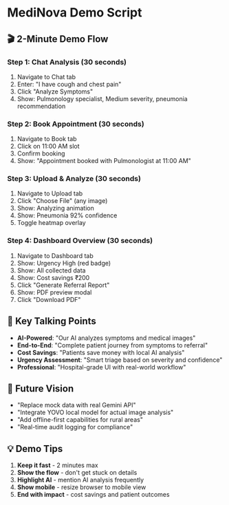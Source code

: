 # MediNova Demo Script

## 🎬 2-Minute Demo Flow

### Step 1: Chat Analysis (30 seconds)
1. Navigate to Chat tab
2. Enter: "I have cough and chest pain"
3. Click "Analyze Symptoms"
4. Show: Pulmonology specialist, Medium severity, pneumonia recommendation

### Step 2: Book Appointment (30 seconds)
1. Navigate to Book tab
2. Click on 11:00 AM slot
3. Confirm booking
4. Show: "Appointment booked with Pulmonologist at 11:00 AM"

### Step 3: Upload & Analyze (30 seconds)
1. Navigate to Upload tab
2. Click "Choose File" (any image)
3. Show: Analyzing animation
4. Show: Pneumonia 92% confidence
5. Toggle heatmap overlay

### Step 4: Dashboard Overview (30 seconds)
1. Navigate to Dashboard tab
2. Show: Urgency High (red badge)
3. Show: All collected data
4. Show: Cost savings ₹200
5. Click "Generate Referral Report"
6. Show: PDF preview modal
7. Click "Download PDF"

## 🎯 Key Talking Points

- **AI-Powered**: "Our AI analyzes symptoms and medical images"
- **End-to-End**: "Complete patient journey from symptoms to referral"
- **Cost Savings**: "Patients save money with local AI analysis"
- **Urgency Assessment**: "Smart triage based on severity and confidence"
- **Professional**: "Hospital-grade UI with real-world workflow"

## 🚀 Future Vision

- "Replace mock data with real Gemini API"
- "Integrate YOVO local model for actual image analysis"
- "Add offline-first capabilities for rural areas"
- "Real-time audit logging for compliance"

## 💡 Demo Tips

1. **Keep it fast** - 2 minutes max
2. **Show the flow** - don't get stuck on details
3. **Highlight AI** - mention AI analysis frequently
4. **Show mobile** - resize browser to mobile view
5. **End with impact** - cost savings and patient outcomes
